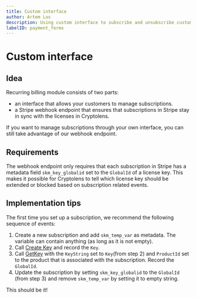 ```yaml
---
title: Custom interface
author: Artem Los
description: Using custom interface to subscribe and unsubscribe customers while using Cryptolens Stripe webhook endpoint
labelID: payment_forms
---
```


# Custom interface

## Idea

Recurring billing module consists of two parts: 
* an interface that allows your customers to manage subscriptions.
* a Stripe webhook endpoint that ensures that subscriptions in Stripe stay in sync with the licenses in Cryptolens.

If you want to manage subscriptions through your own interface, you can still take advantage of our webhook endpoint.

## Requirements
The webhook endpoint only requires that each subscription in Stripe has a metadata field `skm_key_globalid` set to the `GlobalId` of a license key.
This makes it possible for Cryptolens to tell which license key should be extended or blocked based on subscription related events.

## Implementation tips

The first time you set up a subscription, we recommend the following sequence of events:

1. Create a new subscription and add `skm_temp_var` as metadata. The variable can contain anything (as long as it is not empty).
2. Call [Create Key](https://app.cryptolens.io/docs/api/v3/CreateKey) and record the `Key`.
3. Call [GetKey](https://app.cryptolens.io/docs/api/v3/GetKey) with the `KeyString` set to `Key`(from step 2) and `ProductId` set to the product that is associated with the subscription. Record the `GlobalId`.
4. Update the subscription by setting `skm_key_globalid` to the `GlobalId` (from step 3) and remove `skm_temp_var` by setting it to empty string.

This should be it! 

